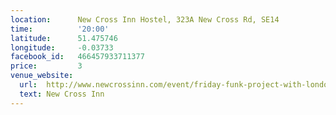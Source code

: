 ```yaml
---
location:      New Cross Inn Hostel, 323A New Cross Rd, SE14
time:          '20:00'
latitude:      51.475746
longitude:     -0.03733
facebook_id:   466457933711377
price:         3
venue_website:
  url:  http://www.newcrossinn.com/event/friday-funk-project-with-london-beat-club-more/
  text: New Cross Inn
---
```

